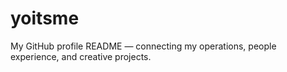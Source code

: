 # yoitsme
My GitHub profile README — connecting my operations, people experience, and creative projects.
